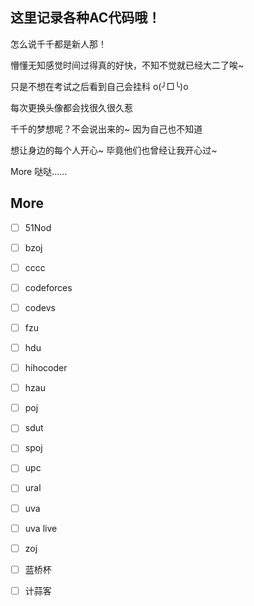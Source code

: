 ## 这里记录各种AC代码哦！

怎么说千千都是新人那！

懵懂无知感觉时间过得真的好快，不知不觉就已经大二了唉~

只是不想在考试之后看到自己会挂科 o(╯□╰)o

每次更换头像都会找很久很久惹

千千的梦想呢？不会说出来的~ 因为自己也不知道

想让身边的每个人开心~ 毕竟他们也曾经让我开心过~

More 哒哒……



## More

- [ ] 51Nod
- [ ] bzoj
- [ ] cccc
- [ ] codeforces
- [ ] codevs
- [ ] fzu
- [ ] hdu
- [ ] hihocoder
- [ ] hzau
- [ ] poj
- [ ] sdut
- [ ] spoj
- [ ] upc
- [ ] ural
- [ ] uva
- [ ] uva live
- [ ] zoj
- [ ] 蓝桥杯
- [ ] 计蒜客

